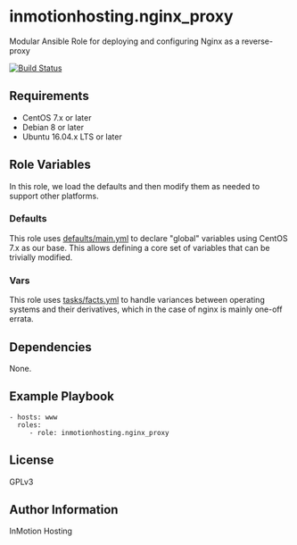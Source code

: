 inmotionhosting.nginx_proxy
=========

Modular Ansible Role for deploying and configuring Nginx as a reverse-proxy

[![Build Status](https://travis-ci.org/inmotionhosting/ansible-role-nginx_proxy.png?branch=master)](https://travis-ci.org/inmotionhosting/ansible-role-nginx_proxy)

Requirements
------------

* CentOS 7.x or later
* Debian 8 or later
* Ubuntu 16.04.x LTS or later

Role Variables
--------------
In this role, we load the defaults and then modify them as needed to
support other platforms.

### Defaults
This role uses [defaults/main.yml](defaults/main.yml) to declare
"global" variables using CentOS 7.x as our base.  This allows defining
a core set of variables that can be trivially modified.

### Vars
This role uses [tasks/facts.yml](tasks/facts.yml) to handle variances
between operating systems and their derivatives, which in the case of
nginx is mainly one-off errata.

Dependencies
------------

None.

Example Playbook
----------------

    - hosts: www
      roles:
         - role: inmotionhosting.nginx_proxy

License
-------

GPLv3

Author Information
------------------

InMotion Hosting
